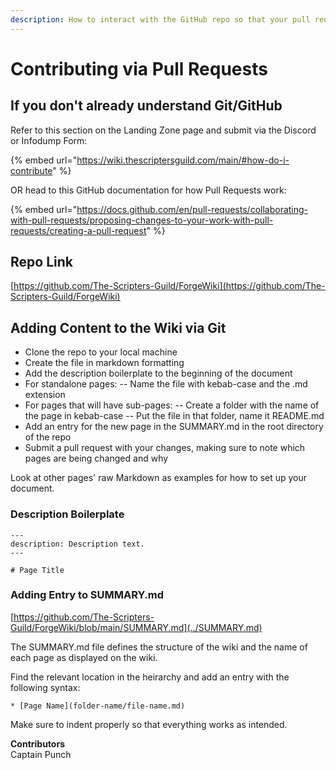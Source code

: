 ```yaml
---
description: How to interact with the GitHub repo so that your pull requests make sense.
---
```


# Contributing via Pull Requests

## If you don't already understand Git/GitHub

Refer to this section on the Landing Zone page and submit via the Discord or Infodump Form:

{% embed url="https://wiki.thescriptersguild.com/main/#how-do-i-contribute" %}

OR head to this GitHub documentation for how Pull Requests work:

{% embed url="https://docs.github.com/en/pull-requests/collaborating-with-pull-requests/proposing-changes-to-your-work-with-pull-requests/creating-a-pull-request" %}

## Repo Link

[https://github.com/The-Scripters-Guild/ForgeWiki](https://github.com/The-Scripters-Guild/ForgeWiki)

## Adding Content to the Wiki via Git

* Clone the repo to your local machine
* Create the file in markdown formatting
* Add the description boilerplate to the beginning of the document
* For standalone pages: -- Name the file with kebab-case and the .md extension
* For pages that will have sub-pages: -- Create a folder with the name of the page in kebab-case -- Put the file in that folder, name it README.md
* Add an entry for the new page in the SUMMARY.md in the root directory of the repo
* Submit a pull request with your changes, making sure to note which pages are being changed and why

Look at other pages' raw Markdown as examples for how to set up your document.

### Description Boilerplate

```
---
description: Description text.
---

# Page Title
```

### Adding Entry to SUMMARY.md

[https://github.com/The-Scripters-Guild/ForgeWiki/blob/main/SUMMARY.md](../SUMMARY.md)

The SUMMARY.md file defines the structure of the wiki and the name of each page as displayed on the wiki.

Find the relevant location in the heirarchy and add an entry with the following syntax:

```
* [Page Name](folder-name/file-name.md)
```

Make sure to indent properly so that everything works as intended.

**Contributors**\
Captain Punch
